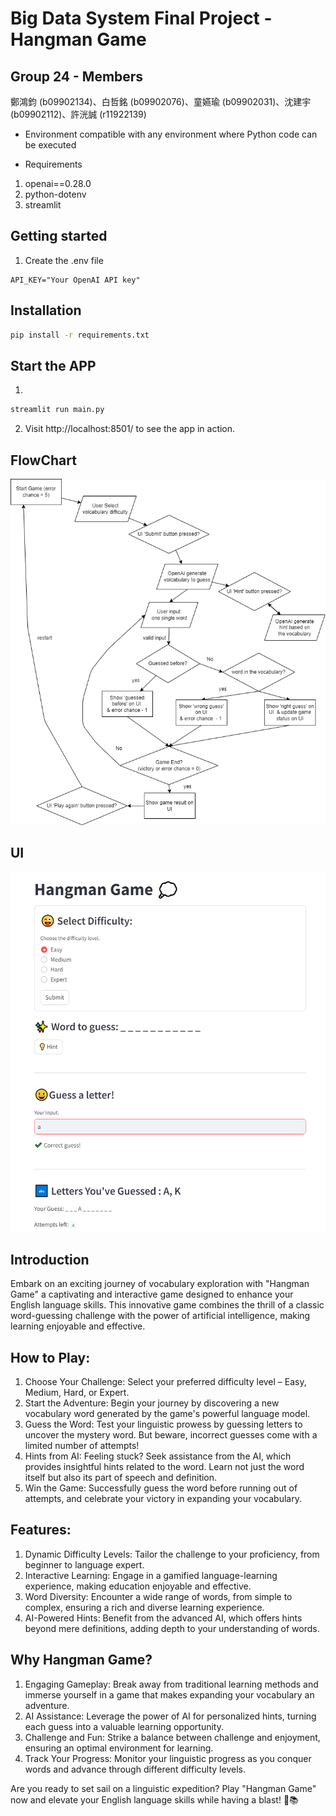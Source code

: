 # Big Data System Final Project - Hangman Game
## Group 24 - Members
鄭鴻鈞 (b09902134)、白哲銘 (b09902076)、童嬿瑜 (b09902031)、沈建宇
(b09902112)、許洸誠 (r11922139)

- Environment
compatible with any environment where Python code can be executed

- Requirements
1. openai==0.28.0
2. python-dotenv
3. streamlit

## Getting started
1. Create the .env file
``` 
API_KEY="Your OpenAI API key" 
```
## Installation

```bash
pip install -r requirements.txt
```

## Start the APP
1. 
```bash
streamlit run main.py
```
2. Visit http://localhost:8501/ to see the app in action. 

## FlowChart
![image](https://github.com/YenYu-Tung/BDS_final_project/blob/main/images/flowChart.png)

## UI
![image](https://github.com/YenYu-Tung/BDS_final_project/blob/main/images/UI.png)

## Introduction
Embark on an exciting journey of vocabulary exploration with "Hangman Game" a captivating and interactive game designed to enhance your English language skills. This innovative game combines the thrill of a classic word-guessing challenge with the power of artificial intelligence, making learning enjoyable and effective. 

## How to Play:
1. Choose Your Challenge: Select your preferred difficulty level – Easy, Medium, Hard, or Expert.
2. Start the Adventure: Begin your journey by discovering a new vocabulary word generated by the game's powerful language model.
3. Guess the Word: Test your linguistic prowess by guessing letters to uncover the mystery word. But beware, incorrect guesses come with a limited number of attempts!
4. Hints from AI: Feeling stuck? Seek assistance from the AI, which provides insightful hints related to the word. Learn not just the word itself but also its part of speech and definition.
5. Win the Game: Successfully guess the word before running out of attempts, and celebrate your victory in expanding your vocabulary.

## Features:
1. Dynamic Difficulty Levels: Tailor the challenge to your proficiency, from beginner to language expert.
2. Interactive Learning: Engage in a gamified language-learning experience, making education enjoyable and effective.
3. Word Diversity: Encounter a wide range of words, from simple to complex, ensuring a rich and diverse learning experience.
4. AI-Powered Hints: Benefit from the advanced AI, which offers hints beyond mere definitions, adding depth to your understanding of words.

## Why Hangman Game?
1. Engaging Gameplay: Break away from traditional learning methods and immerse yourself in a game that makes expanding your vocabulary an adventure.
2. AI Assistance: Leverage the power of AI for personalized hints, turning each guess into a valuable learning opportunity.
3. Challenge and Fun: Strike a balance between challenge and enjoyment, ensuring an optimal environment for learning.
4. Track Your Progress: Monitor your linguistic progress as you conquer words and advance through different difficulty levels.

Are you ready to set sail on a linguistic expedition? Play "Hangman Game" now and elevate your English language skills while having a blast! 🚀📚